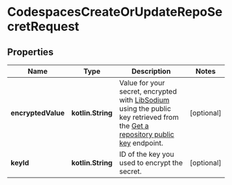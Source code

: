 
# CodespacesCreateOrUpdateRepoSecretRequest

## Properties
Name | Type | Description | Notes
------------ | ------------- | ------------- | -------------
**encryptedValue** | **kotlin.String** | Value for your secret, encrypted with [LibSodium](https://libsodium.gitbook.io/doc/bindings_for_other_languages) using the public key retrieved from the [Get a repository public key](https://docs.github.com/rest/codespaces/repository-secrets#get-a-repository-public-key) endpoint. |  [optional]
**keyId** | **kotlin.String** | ID of the key you used to encrypt the secret. |  [optional]



